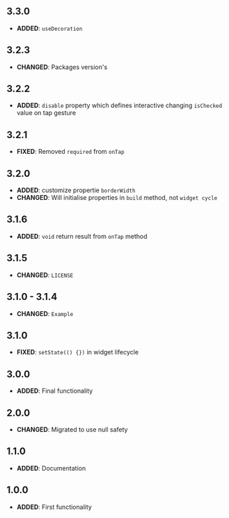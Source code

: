 ## 3.3.0

- **ADDED**: `useDecoration`


## 3.2.3

- **CHANGED**: Packages version's


## 3.2.2

- **ADDED**: `disable` property which defines interactive changing `isChecked` value on tap gesture


## 3.2.1

- **FIXED**: Removed `required` from `onTap`

## 3.2.0

- **ADDED**: customize propertie `borderWidth`
- **CHANGED**: Will initialise properties in `build` method, not `widget cycle`

## 3.1.6

- **ADDED**:  `void` return result from `onTap` method

## 3.1.5
- **CHANGED**: `LICENSE`


## 3.1.0 - 3.1.4

- **CHANGED**: `Example`


## 3.1.0

- **FIXED**: `setState(() {})` in widget lifecycle


## 3.0.0

- **ADDED**: Final functionality

## 2.0.0

- **CHANGED**: Migrated to use null safety


## 1.1.0

- **ADDED**: Documentation


## 1.0.0

- **ADDED**: First functionality
